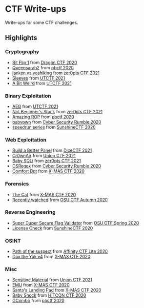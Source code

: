 # CTF Write-ups

Write-ups for some CTF challenges.

## Highlights

### Cryptography
- [Bit Flip 1](2020/dragon_ctf/bit_flip/1) from [Dragon CTF 2020]
- [Queensarah2](2020/pbctf/queensarah2) from [pbctf 2020]
- [janken vs yoshiking](2021/zer0pts_ctf/janken_vs_yoshiking) from [zer0pts CTF 2021]
- [Sleeves](https://github.com/cscosu/ctf-writeups/tree/master/2021/utctf/Sleeves) from [UTCTF 2021]
- [A Bit Weird](https://github.com/cscosu/ctf-writeups/tree/master/2021/utctf/A_Bit_Weird) from [UTCTF 2021]

### Binary Exploitation
- [AEG](https://github.com/cscosu/ctf-writeups/tree/master/2021/utctf/AEG) from [UTCTF 2021]
- [Not Beginner's Stack](2021/zer0pts_ctf/not_beginners_stack) from [zer0pts CTF 2021]
- [Amazing ROP](2020/pbctf/amazing_rop) from [pbctf 2020]
- [babypwn](2020/cyber_security_rumble/babypwn) from [Cyber Security Rumble 2020]
- [speedrun series](2020/sunshine_ctf/speedrun) from [SunshineCTF 2020]

### Web Exploitation
- [Build a Better Panel](2021/dice_ctf/build_a_better_panel) from [DiceCTF 2021]
- [Cr0wnAir](2021/union_ctf/Cr0wnAir) from [Union CTF 2021]
- [Baby SQLi](2021/zer0pts_ctf/baby_sqli) from [zer0pts CTF 2021]
- [CSRegex](2020/cyber_security_rumble/csregex) from [Cyber Security Rumble 2020]
- [Comfort Bot](2020/xmas_ctf/comfort_bot) from [X-MAS CTF 2020]

### Forensics
- [The Cat](2020/xmas_ctf/the_cat) from [X-MAS CTF 2020]
- [Recently watched](2020/osu-ctf-autumn/recently_watched) from [OSU CTF Autumn 2020]

### Reverse Engineering
- [Super Duper Secure Flag Validator](2020/osu-ctf-spring/reverse_engineering/validator) from [OSU CTF Spring 2020]
- [License Check](2020/sunshine_ctf/pegasus/license_check) from [SunshineCTF 2020]

### OSINT
- [Path of the suspect](https://github.com/Red-Knights-CTF/writeups/tree/master/2020/affinity_ctf_lite/Path_of_the_suspect) from [Affinity CTF Lite 2020]
- [Dox the Yak v4](2020/xmas_ctf/dox_the_yak_v4) from [X-MAS CTF 2020]

### Misc
- [Sensitive Material](2021/union_ctf/sensitive_material) from [Union CTF 2021]
- [EMU](2020/xmas_ctf/emu) from [X-MAS CTF 2020]
- [Santa's Landing Pad](2020/xmas_ctf/santas_landing_pad/) from [X-MAS CTF 2020]
- [Baby Shock](2020/hitcon_ctf/baby_shock) from [HITCON CTF 2020]
- [GCombo](2020/pbctf/gcombo) from [pbctf 2020]

[OSU CTF Spring 2020]: 2020/osu-ctf-spring/
[OSU CTF Autumn 2020]: 2020/osu-ctf-autumn/
[Cyber Security Rumble 2020]: 2020/cyber_security_rumble/
[SunshineCTF 2020]: 2020/sunshine_ctf/
[Affinity CTF Lite 2020]: 2020/affinity_ctf_lite/
[Dragon CTF 2020]: 2020/dragon_ctf/
[HITCON CTF 2020]: 2020/hitcon_ctf/
[pbctf 2020]: 2020/pbctf/
[X-MAS CTF 2020]: 2020/xmas_ctf/
[DiceCTF 2021]: 2021/dice_ctf/
[Union CTF 2021]: 2021/union_ctf/
[zer0pts CTF 2021]: 2021/zer0pts_ctf/
[UTCTF 2021]: 2021/utctf/
